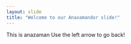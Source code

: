 ```yaml
---
layout: slide
title: "Welcome to our Anaxamandor slide!"
---
```

This is anazaman
Use the left arrow to go back!
